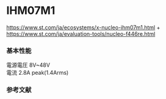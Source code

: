 # IHM07M1
https://www.st.com/ja/ecosystems/x-nucleo-ihm07m1.html
+
https://www.st.com/ja/evaluation-tools/nucleo-f446re.html


### 基本性能
電源電圧 8V~48V  
電流  2.8A peak(1.4Arms)
### 参考文献
